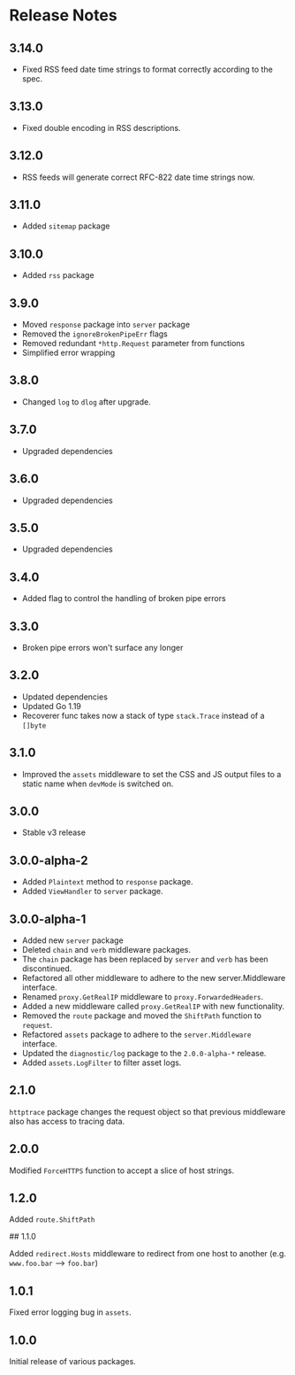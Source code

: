 Release Notes
=============

## 3.14.0

- Fixed RSS feed date time strings to format correctly according to the spec.

## 3.13.0

- Fixed double encoding in RSS descriptions.

## 3.12.0

- RSS feeds will generate correct RFC-822 date time strings now.

## 3.11.0

- Added `sitemap` package

## 3.10.0

- Added `rss` package

## 3.9.0

- Moved `response` package into `server` package
- Removed the `ignoreBrokenPipeErr` flags
- Removed redundant `*http.Request` parameter from functions
- Simplified error wrapping

## 3.8.0

- Changed `log` to `dlog` after upgrade.

## 3.7.0

- Upgraded dependencies

## 3.6.0

- Upgraded dependencies

## 3.5.0

- Upgraded dependencies

## 3.4.0

- Added flag to control the handling of broken pipe errors

## 3.3.0

- Broken pipe errors won't surface any longer

## 3.2.0

- Updated dependencies
- Updated Go 1.19
- Recoverer func takes now a stack of type `stack.Trace` instead of a `[]byte`

## 3.1.0

- Improved the `assets` middleware to set the CSS and JS output files to a static name when `devMode` is switched on.

## 3.0.0

- Stable v3 release

## 3.0.0-alpha-2

- Added `Plaintext` method to `response` package.
- Added `ViewHandler` to `server` package.

## 3.0.0-alpha-1

- Added new `server` package
- Deleted `chain` and `verb` middleware packages.
- The `chain` package has been replaced by `server` and `verb` has been discontinued.
- Refactored all other middleware to adhere to the new server.Middleware interface.
- Renamed `proxy.GetRealIP` middleware to `proxy.ForwardedHeaders`.
- Added a new middleware called `proxy.GetRealIP` with new functionality.
- Removed the `route` package and moved the `ShiftPath` function to `request`.
- Refactored `assets` package to adhere to the `server.Middleware` interface.
- Updated the `diagnostic/log` package to the `2.0.0-alpha-*` release.
- Added `assets.LogFilter` to filter asset logs.

## 2.1.0

`httptrace` package changes the request object so that previous middleware also has access to tracing data.

## 2.0.0

Modified `ForceHTTPS` function to accept a slice of host strings.

## 1.2.0

Added `route.ShiftPath`

## 1.1.0

Added `redirect.Hosts` middleware to redirect from one host to another (e.g. `www.foo.bar` --> `foo.bar`)

## 1.0.1

Fixed error logging bug in `assets`.

## 1.0.0

Initial release of various packages.